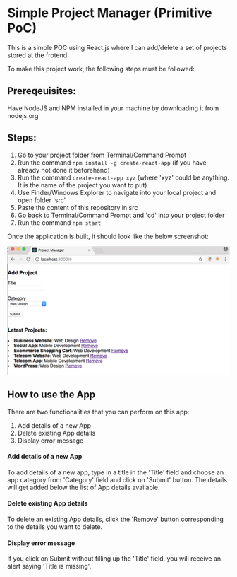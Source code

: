 # Simple Project Manager (Primitive PoC)
This is a simple POC using React.js where I can add/delete a set of projects stored at the frotend.


To make this project work, the following steps must be followed:

## Prereqeuisites:
Have NodeJS and NPM installed in your machine by downloading it from nodejs.org

## Steps:
1. Go to your project folder from Terminal/Command Prompt
2. Run the command `npm install -g create-react-app` (if you have already not done it beforehand)
3. Run the command `create-react-app xyz` (where 'xyz' could be anything. It is the name of the project you want to put)
4. Use Finder/Windows Explorer to navigate into your local project and open folder 'src'
5. Paste the content of this repository in src
6. Go back to Terminal/Command Prompt and 'cd' into your project folder
7. Run the command `npm start`

Once the application is built, it should look like the below screenshot:

![this image](https://github.com/abir4u/simpleprojectmanager/blob/master/App_Screenshot.png?raw=true "Optional Title")

## How to use the App
There are two functionalities that you can perform on this app:
1. Add details of a new App
2. Delete existing App details
3. Display error message

#### Add details of a new App
To add details of a new app, type in a title in the 'Title' field and choose an app category from 'Category' field and click on 'Submit' button. The details will get added below the list of App details available.

#### Delete existing App details
To delete an existing App details, click the 'Remove' button corresponding to the details you want to delete.

#### Display error message
If you click on Submit without filling up the 'Title' field, you will receive an alert saying 'Title is missing'.

